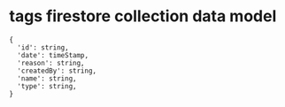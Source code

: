 # tags firestore collection data model

```
{
  'id': string,
  'date': timeStamp,
  'reason': string,
  'createdBy': string,
  'name': string,
  'type': string,
}
```
